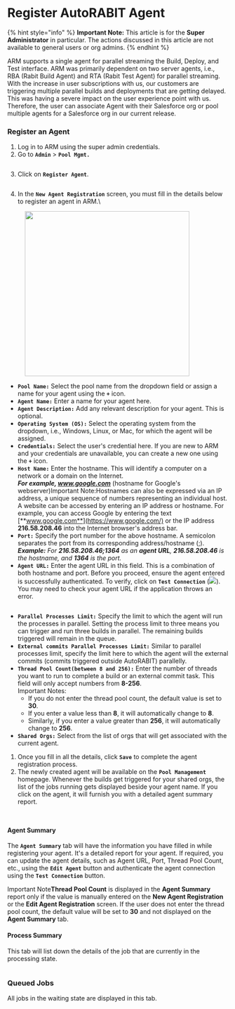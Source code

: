 # Register AutoRABIT Agent

{% hint style="info" %}
**Important Note:** This article is for the **Super Administrator** in particular. The actions discussed in this article are not available to general users or org admins.
{% endhint %}

ARM supports a single agent for parallel streaming the Build, Deploy, and Test interface. ARM was primarily dependent on two server agents, i.e., RBA (Rabit Build Agent) and RTA (Rabit Test Agent) for parallel streaming. With the increase in user subscriptions with us, our customers are triggering multiple parallel builds and deployments that are getting delayed. This was having a severe impact on the user experience point with us. Therefore, the user can associate Agent with their Salesforce org or pool multiple agents for a Salesforce org in our current release.

### Register an Agent <a href="#register-an-agent" id="register-an-agent"></a>

1. Log in to ARM using the super admin credentials.
2. Go to **`Admin`** > **`Pool Mgmt.`**

<figure><img src="https://cdn.document360.io/8711f4e7-c040-4616-aac9-d947f87e4619/Images/Documentation/image-1623821547615.png" alt=""><figcaption></figcaption></figure>

3. Click on **`Register Agent`**.

<figure><img src="https://cdn.document360.io/8711f4e7-c040-4616-aac9-d947f87e4619/Images/Documentation/image-1623821613239.png" alt=""><figcaption></figcaption></figure>

4. In the **`New Agent Registration`** screen, you must fill in the details below to register an agent in ARM.\


<figure><img src="https://cdn.document360.io/8711f4e7-c040-4616-aac9-d947f87e4619/Images/Documentation/image-1667376363542.png" alt="" width="375"><figcaption></figcaption></figure>

* **`Pool Name:`** Select the pool name from the dropdown field or assign a name for your agent using the **`+`** icon.
* **`Agent Name:`** Enter a name for your agent here.
* **`Agent Description:`** Add any relevant description for your agent. This is optional.
* **`Operating System (OS):`** Select the operating system from the dropdown, i.e., Windows, Linux, or Mac, for which the agent will be assigned.
* **`Credentials:`** Select the user's credential here. If you are new to ARM and your credentials are unavailable, you can create a new one using the **`+`** icon.
* **`Host Name:`** Enter the hostname. This will identify a computer on a network or a domain on the Internet.  \
  _**For example, www.google.com**_ (hostname for Google's webserver)Important Note:Hostnames can also be expressed via an IP address, a unique sequence of numbers representing an individual host. A website can be accessed by entering an IP address or hostname. For example, you can access Google by entering the text [**www.google.com**](https://www.google.com/) or the IP address **216.58.208.46** into the Internet browser's address bar.
* **`Port:`** Specify the port number for the above hostname. A semicolon separates the port from its corresponding address/hostname (;).\
  _**Example:** For **216.58.208.46;1364** as an **agent URL**, **216.58.208.46** is the hostname, and **1364** is the port._
* **`Agent URL:`** Enter the agent URL in this field. This is a combination of both hostname and port. Before you proceed, ensure the agent entered is successfully authenticated. To verify, click on **`Test Connection`** (![](https://cdn.document360.io/8711f4e7-c040-4616-aac9-d947f87e4619/Images/Documentation/image-1623822543109.png)). You may need to check your agent URL if the application throws an error.



<figure><img src="https://cdn.document360.io/8711f4e7-c040-4616-aac9-d947f87e4619/Images/Documentation/image-1623822742015.png" alt=""><figcaption></figcaption></figure>



* **`Parallel Processes Limit:`** Specify the limit to which the agent will run the processes in parallel. Setting the process limit to three means you can trigger and run three builds in parallel. The remaining builds triggered will remain in the queue.
* **`External commits Parallel Processes Limit:`** Similar to parallel processes limit, specify the limit here to which the agent will the external commits (commits triggered outside AutoRABIT) parallelly.
* **`Thread Pool Count(between 8 and 256):`** Enter the number of threads you want to run to complete a build or an external commit task. This field will only accept numbers from **8-256**.\
  Important Notes:&#x20;
  * If you do not enter the thread pool count, the default value is set to **30**.
  * If you enter a value less than **8**, it will automatically change to **8**.&#x20;
  * Similarly, if you enter a value greater than **256**, it will automatically change to **256**.&#x20;
* **`Shared Orgs:`** Select from the list of orgs that will get associated with the current agent.

1. Once you fill in all the details, click **`Save`** to complete the agent registration process.
2. The newly created agent will be available on the **`Pool Management`** homepage. Whenever the builds get triggered for your shared orgs, the list of the jobs running gets displayed beside your agent name. If you click on the agent, it will furnish you with a detailed agent summary report.

<figure><img src="https://cdn.document360.io/8711f4e7-c040-4616-aac9-d947f87e4619/Images/Documentation/image-1623822798307.png" alt=""><figcaption></figcaption></figure>

<figure><img src="https://cdn.document360.io/8711f4e7-c040-4616-aac9-d947f87e4619/Images/Documentation/image-1667376561278.png" alt=""><figcaption></figcaption></figure>

#### Agent Summary <a href="#agent-summary" id="agent-summary"></a>

The **`Agent Summary`** tab will have the information you have filled in while registering your agent. It's a detailed report for your agent. If required, you can update the agent details, such as Agent URL, Port, Thread Pool Count, etc., using the **`Edit Agent`** button and authenticate the agent connection using the **`Test Connection`** button.

Important Note**Thread Pool Count** is displayed in the **Agent Summary** report only if the value is manually entered on the **New Agent Registration** or the **Edit Agent Registration** screen. If the user does not enter the thread pool count, the default value will be set to **30** and not displayed on the **Agent Summary** tab.

#### Process Summary  <a href="#process-summary" id="process-summary"></a>

This tab will list down the details of the job that are currently in the processing state.

<figure><img src="https://cdn.document360.io/8711f4e7-c040-4616-aac9-d947f87e4619/Images/Documentation/image-1623777118005.png" alt=""><figcaption></figcaption></figure>

### Queued Jobs <a href="#queued-jobs" id="queued-jobs"></a>

All jobs in the waiting state are displayed in this tab.

<figure><img src="https://cdn.document360.io/8711f4e7-c040-4616-aac9-d947f87e4619/Images/Documentation/image-1623777089786.png" alt=""><figcaption></figcaption></figure>
